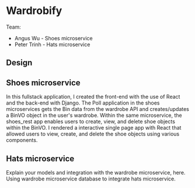 # Wardrobify

Team:

- Angus Wu - Shoes microservice
- Peter Trinh - Hats microservice

## Design

## Shoes microservice

In this fullstack application, I created the front-end with the use of React and the back-end with Django. The Poll application in the shoes microservices gets the Bin data from the wardrobe API and creates/updates a BinVO object in the user's wardrobe. Within the same microservice, the shoes_rest app enables users to create, view, and delete shoe objects within the BinVO. I rendered a interactive single page app with React that allowed users to view, create, and delete the shoe objects using various components.

## Hats microservice

Explain your models and integration with the wardrobe
microservice, here.
Using wardrobe microservice database to integrate hats microservice.
